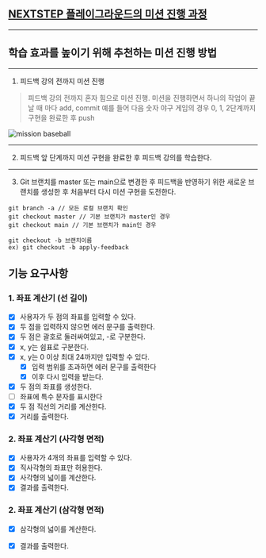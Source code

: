 ## [NEXTSTEP 플레이그라운드의 미션 진행 과정](https://github.com/next-step/nextstep-docs/blob/master/playground/README.md)

---
## 학습 효과를 높이기 위해 추천하는 미션 진행 방법

---
1. 피드백 강의 전까지 미션 진행 
> 피드백 강의 전까지 혼자 힘으로 미션 진행. 미션을 진행하면서 하나의 작업이 끝날 때 마다 add, commit
> 예를 들어 다음 숫자 야구 게임의 경우 0, 1, 2단계까지 구현을 완료한 후 push

![mission baseball](https://raw.githubusercontent.com/next-step/nextstep-docs/master/playground/images/mission_baseball.png)

---
2. 피드백 앞 단계까지 미션 구현을 완료한 후 피드백 강의를 학습한다.

---
3. Git 브랜치를 master 또는 main으로 변경한 후 피드백을 반영하기 위한 새로운 브랜치를 생성한 후 처음부터 다시 미션 구현을 도전한다.

```
git branch -a // 모든 로컬 브랜치 확인
git checkout master // 기본 브랜치가 master인 경우
git checkout main // 기본 브랜치가 main인 경우

git checkout -b 브랜치이름
ex) git checkout -b apply-feedback
```

## 기능 요구사항
### 1. 좌표 계산기 (선 길이)

- [X] 사용자가 두 점의 좌표를 입력할 수 있다.
- [X] 두 점을 입력하지 않으면 에러 문구를 출력한다.
- [X] 두 점은 괄호로 둘러싸여있고, -로 구분한다.
- [X] x, y는 쉽표로 구분한다.
- [X] x, y는 0 이상 최대 24까지만 입력할 수 있다.
  - [X] 입력 범위를 초과하면 에러 문구를 출력한다
  - [X] 이후 다시 입력을 받는다.
- [X] 두 점의 좌표를 생성한다.
- [ ] 좌표에 특수 문자를 표시한다
- [X] 두 점 직선의 거리를 계산한다.
- [X] 거리를 출력한다.

### 2. 좌표 계산기 (사각형 면적)
- [X] 사용자가 4개의 좌표를 입력할 수 있다.
- [X] 직사각형의 좌표만 허용한다.
- [X] 사각형의 넓이를 계산한다.
- [X] 결과를 출력한다.

### 2. 좌표 계산기 (삼각형 면적)
- [X] 삼각형의 넓이를 계산한다.
- [X] 결과를 출력한다.



